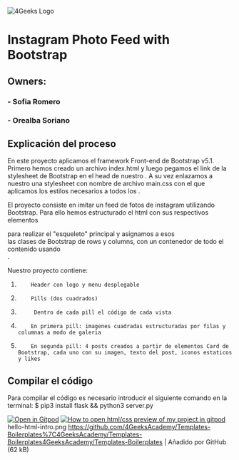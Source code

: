![4Geeks Logo](https://4geeksacademy.com//images/4geeks-logo.png)
# Instagram Photo Feed with Bootstrap
## Owners:
###     - Sofia Romero
###     - Orealba Soriano

## Explicación del proceso 

En este proyecto aplicamos el framework Front-end de Bootstrap v5.1. Primero hemos creado un archivo index.html y luego pegamos el link de la stylesheet de Bootstrap en el head de nuestro <html>. A su vez enlazamos a nuestro <head> una stylesheet con nombre de archivo main.css
con el que aplicamos los estilos necesarios a todos los <tags>.

El proyecto consiste en imitar un feed de fotos de instagram utilizando Bootstrap. Para ello hemos estructurado el html con sus respectivos elementos <div> para realizar el "esqueleto" principal y asignamos a esos  <div> las clases de Bootstrap de rows y columns, con un contenedor de todo el contenido usando <div class="container-fluid">.

Nuestro proyecto contiene:

1.         Header con logo y menu desplegable
2.         Pills (dos cuadrados)
3.          Dentro de cada pill el código de cada vista
4.         En primera pill: imagenes cuadradas estructuradas por filas y columnas a modo de galeria
5.         En segunda pill: 4 posts creados a partir de elementos Card de Bootstrap, cada uno con su imagen, texto del post, iconos estaticos y likes

## Compilar el código
Para compilar el código es necesario introducir el siguiente comando en la terminal:
$ pip3 install flask && python3 server.py

[![Open in Gitpod](https://gitpod.io/button/open-in-gitpod.svg)](https://gitpod.io#https://github.com/4GeeksAcademy/html-hello.git)
[![How to open html/css preview of my project in gitpod](https://github.com/4GeeksAcademy/Templates-Boilerplates/blob/master/assets/hello-html-intro.png?raw=true)](https://youtu.be/dfbDCMu_p-0)
hello-html-intro.png
https://github.com/4GeeksAcademy/Templates-Boilerplates%7C4GeeksAcademy/Templates-Boilerplates4GeeksAcademy/Templates-Boilerplates | Añadido por GitHub (62 kB)